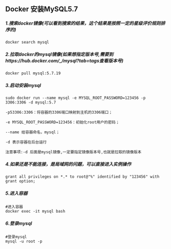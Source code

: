 ## Docker 安装MySQL5.7

##### 1.搜索docker镜像(可以看到搜索的结果，这个结果是按照一定的星级评价规则排序的)

```
docker search mysql
```

##### 2.拉取docker的mysql镜像(如果想指定版本号,需要到https://hub.docker.com/_/mysql?tab=tags查看版本号)

```
docker pull mysql:5.7.19
```

##### 3.启动安装mysql

```
sudo docker run --name mysql -e MYSQL_ROOT_PASSWORD=123456 -p 3306:3306 -d mysql:5.7

-p53306:3306：将容器的3306端口映射到主机的3306端口；

-e MYSQL_ROOT_PASSWORD=123456：初始化root用户的密码；

--name 给容器命名，mysql；

-d 表示容器在后台运行

注意事项:-d 后面是mysql镜像,一定要指定镜像版本号,也就是拉取的镜像版本

```

##### 4.如果还是不能连接，是局域网的问题，可以直接进入实例操作

```
grant all privileges on *.* to root@"%" identified by "123456" with grant option;
```

##### 5.进入容器

```
#进入容器
docker exec -it mysql bash
```

##### 6.登录mysql

```
#登录mysql
mysql -u root -p
```